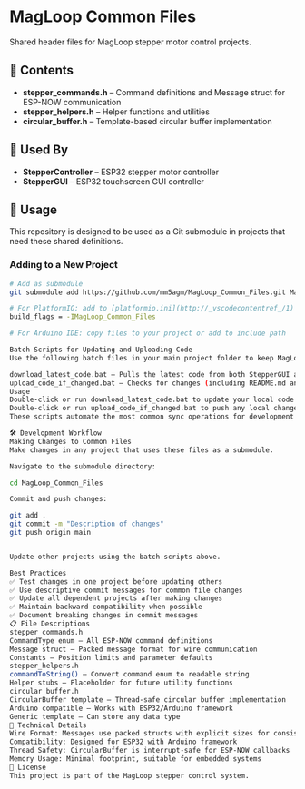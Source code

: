 # MagLoop Common Files

Shared header files for MagLoop stepper motor control projects.

## 📁 Contents

- **stepper_commands.h** – Command definitions and Message struct for ESP-NOW communication
- **stepper_helpers.h** – Helper functions and utilities
- **circular_buffer.h** – Template-based circular buffer implementation

## 🔗 Used By

- **StepperController** – ESP32 stepper motor controller
- **StepperGUI** – ESP32 touchscreen GUI controller

## 🚀 Usage

This repository is designed to be used as a Git submodule in projects that need these shared definitions.

### Adding to a New Project

```sh
# Add as submodule
git submodule add https://github.com/mm5agm/MagLoop_Common_Files.git MagLoop_Common_Files

# For PlatformIO: add to [platformio.ini](http://_vscodecontentref_/1)
build_flags = -IMagLoop_Common_Files

# For Arduino IDE: copy files to your project or add to include path

Batch Scripts for Updating and Uploading Code
Use the following batch files in your main project folder to keep MagLoop_Common_Files and StepperGUI in sync:

download_latest_code.bat – Pulls the latest code from both StepperGUI and MagLoop_Common_Files from GitHub.
upload_code_if_changed.bat – Checks for changes (including README.md and all other files) in both repositories and pushes updates only if changes are detected.
Usage
Double-click or run download_latest_code.bat to update your local code from GitHub.
Double-click or run upload_code_if_changed.bat to push any local changes (including README.md) to GitHub. If there are no changes, the script will warn and do nothing.
These scripts automate the most common sync operations for development and ensure documentation changes are included.

🛠 Development Workflow
Making Changes to Common Files
Make changes in any project that uses these files as a submodule.

Navigate to the submodule directory:

cd MagLoop_Common_Files

Commit and push changes:

git add .
git commit -m "Description of changes"
git push origin main


Update other projects using the batch scripts above.

Best Practices
✅ Test changes in one project before updating others
✅ Use descriptive commit messages for common file changes
✅ Update all dependent projects after making changes
✅ Maintain backward compatibility when possible
✅ Document breaking changes in commit messages
📋 File Descriptions
stepper_commands.h
CommandType enum – All ESP-NOW command definitions
Message struct – Packed message format for wire communication
Constants – Position limits and parameter defaults
stepper_helpers.h
commandToString() – Convert command enum to readable string
Helper stubs – Placeholder for future utility functions
circular_buffer.h
CircularBuffer template – Thread-safe circular buffer implementation
Arduino compatible – Works with ESP32/Arduino framework
Generic template – Can store any data type
🔧 Technical Details
Wire Format: Messages use packed structs with explicit sizes for consistency
Compatibility: Designed for ESP32 with Arduino framework
Thread Safety: CircularBuffer is interrupt-safe for ESP-NOW callbacks
Memory Usage: Minimal footprint, suitable for embedded systems
📄 License
This project is part of the MagLoop stepper control system.

